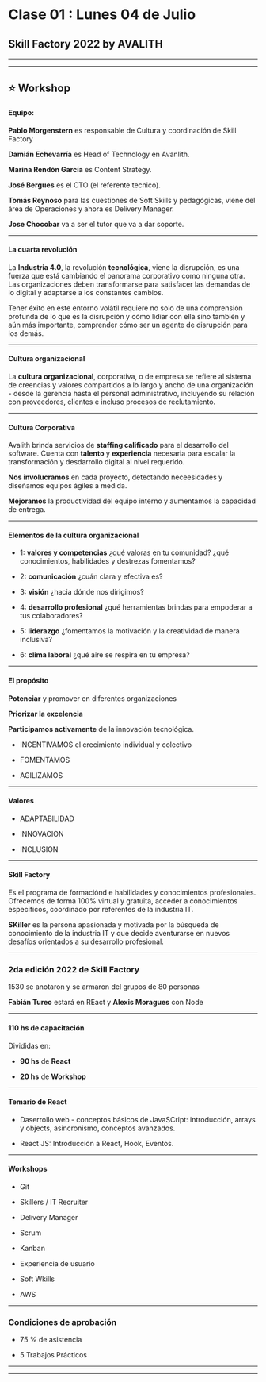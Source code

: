 # Clase 01 : Lunes 04 de Julio

## Skill Factory 2022 by AVALITH

---
---

## :star: Workshop

#### Equipo:

**Pablo Morgenstern** es responsable de Cultura y coordinación de Skill Factory

**Damián Echevarría** es Head of Technology en Avanlith.

**Marina Rendón García** es Content Strategy.

**José Bergues** es el CTO (el referente tecnico).

**Tomás Reynoso** para las cuestiones de Soft Skills y pedagógicas, viene del área de Operaciones y ahora es Delivery Manager.

**Jose Chocobar** va a ser el tutor que va a dar soporte.

---

#### La cuarta revolución

La **Industria 4.0**, la revolución **tecnológica**, viene la disrupción, es una fuerza que está cambiando el panorama corporativo como ninguna otra. Las organizaciones deben transformarse para satisfacer las demandas de lo digital y adaptarse a los constantes cambios.

Tener éxito en este entorno volátil requiere no solo de una comprensión profunda de lo que es la disrupción y cómo lidiar con ella sino también y aún más importante, comprender cómo ser un agente de disrupción para los demás.

---

#### Cultura organizacional

La **cultura organizacional**, corporativa, o de empresa se refiere al sistema de creencias y valores compartidos a lo largo y ancho de una organización - desde la gerencia hasta el personal administrativo, incluyendo su relación con proveedores, clientes e incluso procesos de reclutamiento.

---

#### Cultura Corporativa

Avalith brinda servicios de **staffing calificado** para el desarrollo del software. Cuenta con **talento** y **experiencia** necesaria para escalar la transformación y desdarrollo digital al nivel requerido.

**Nos involucramos** en cada proyecto, detectando neceesidades y diseñamos equipos ágiles a medida.

**Mejoramos** la productividad del equipo interno y aumentamos la capacidad de entrega.

---

#### Elementos de la cultura organizacional

- 1: **valores y competencias** ¿qué valoras en tu comunidad? ¿qué conocimientos, habilidades y destrezas fomentamos?

- 2: **comunicación** ¿cuán clara y efectiva es?

- 3: **visión** ¿hacia dónde nos dirigimos?

- 4: **desarrollo profesional** ¿qué herramientas brindas para empoderar a tus colaboradores?

- 5: **liderazgo** ¿fomentamos la motivación y la creatividad de manera inclusiva?

- 6: **clima laboral** ¿qué aire se respira en tu empresa?

---

#### El propósito

**Potenciar** y promover en diferentes organizaciones

**Priorizar la excelencia**

**Participamos activamente** de la innovación tecnológica.

- INCENTIVAMOS el crecimiento individual y colectivo

- FOMENTAMOS

- AGILIZAMOS

---

#### Valores

- ADAPTABILIDAD

- INNOVACION

- INCLUSION

---

#### Skill Factory

Es el programa de formaciónd e habilidades y conocimientos profesionales. Ofrecemos de forma 100% virtual y gratuita, acceder a conocimientos específicos, coordinado por referentes de la industria IT.

**SKiller** es la persona apasionada y motivada por la búsqueda de conocimiento de la industria IT y que decide aventurarse en nuevos desafíos orientados a su desarrollo profesional.

---

### 2da edición 2022 de Skill Factory

1530 se anotaron y se armaron del grupos de 80 personas

**Fabián Tureo** estará en REact y **Alexis Moragues** con Node

---

#### 110 hs de capacitación

Divididas en:

- **90 hs** de **React**

- **20 hs** de **Workshop**

---

#### Temario de React

- Daserrollo web - conceptos básicos de JavaSCript: introducción, arrays y objects, asincronismo, conceptos avanzados.

- React JS: Introducción a React, Hook, Eventos.

---

#### Workshops

- Git

- Skillers / IT Recruiter

- Delivery Manager

- Scrum

- Kanban

- Experiencia de usuario

- Soft Wkills

- AWS


---

### Condiciones de aprobación

- 75 % de asistencia

- 5 Trabajos Prácticos

---
---
